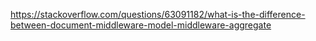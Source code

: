 https://stackoverflow.com/questions/63091182/what-is-the-difference-between-document-middleware-model-middleware-aggregate